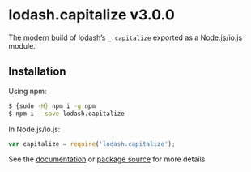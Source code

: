 # lodash.capitalize v3.0.0

The [modern build](https://github.com/lodash/lodash/wiki/Build-Differences) of [lodash’s](https://lodash.com/) `_.capitalize` exported as a [Node.js](http://nodejs.org/)/[io.js](https://iojs.org/) module.

## Installation

Using npm:

```bash
$ {sudo -H} npm i -g npm
$ npm i --save lodash.capitalize
```

In Node.js/io.js:

```js
var capitalize = require('lodash.capitalize');
```

See the [documentation](https://lodash.com/docs#capitalize) or [package source](https://github.com/lodash/lodash/blob/3.0.0-npm-packages/lodash.capitalize) for more details.
